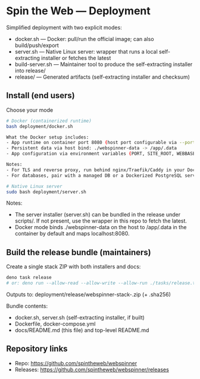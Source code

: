 # Spin the Web — Deployment

Simplified deployment with two explicit modes:

- docker.sh — Docker: pull/run the official image; can also build/push/export
- server.sh — Native Linux server: wrapper that runs a local self-extracting installer or fetches the latest
- build-server.sh — Maintainer tool to produce the self-extracting installer into release/
- release/ — Generated artifacts (self-extracting installer and checksum)

## Install (end users)

Choose your mode

```bash
# Docker (containerized runtime)
bash deployment/docker.sh

What the Docker setup includes:
- App runtime on container port 8080 (host port configurable via --port)
- Persistent data via host bind: ./webspinner-data -> /app/.data
- App configuration via environment variables (PORT, SITE_ROOT, WEBBASE, COMMON_WEBBASE, STUDIO_WEBBASE)

Notes:
- For TLS and reverse proxy, run behind nginx/Traefik/Caddy in your Docker stack.
- For databases, pair with a managed DB or a Dockerized PostgreSQL service.

# Native Linux server
sudo bash deployment/server.sh
```

Notes:
- The server installer (server.sh) can be bundled in the release under scripts/. If not present, use the wrapper in this repo to fetch the latest.
- Docker mode binds ./webspinner-data on the host to /app/.data in the container by default and maps localhost:8080.

## Build the release bundle (maintainers)

Create a single stack ZIP with both installers and docs:

```bash
deno task release
# or: deno run --allow-read --allow-write --allow-run ./tasks/release.ts --version v1.0.0
```

Outputs to: deployment/release/webspinner-stack-<version>.zip (+ .sha256)

Bundle contents:
- docker.sh, server.sh (self-extracting installer, if built)
- Dockerfile, docker-compose.yml
- docs/README.md (this file) and top-level README.md

## Repository links

- Repo: https://github.com/spintheweb/webspinner
- Releases: https://github.com/spintheweb/webspinner/releases

